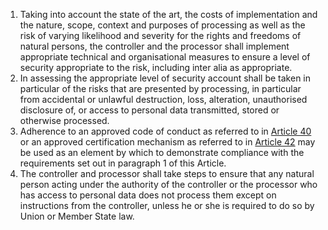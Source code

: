 1. Taking into account the state of the art, the costs of implementation and the nature, scope, context and purposes of processing as well as the risk of varying likelihood and severity for the rights and freedoms of natural persons, the controller and the processor shall implement appropriate technical and organisational measures to ensure a level of security appropriate to the risk, including inter alia as appropriate.
2. In assessing the appropriate level of security account shall be taken in particular of the risks that are presented by processing, in particular from accidental or unlawful destruction, loss, alteration, unauthorised disclosure of, or access to personal data transmitted, stored or otherwise processed.
3. Adherence to an approved code of conduct as referred to in [Article 40](https://www.privacy-regulation.eu/en/article-40-codes-of-conduct-GDPR.htm) or an approved certification mechanism as referred to in [Article 42](https://www.privacy-regulation.eu/en/article-42-certification-GDPR.htm) may be used as an element by which to demonstrate compliance with the requirements set out in paragraph 1 of this Article.
4. The controller and processor shall take steps to ensure that any natural person acting under the authority of the controller or the processor who has access to personal data does not process them except on instructions from the controller, unless he or she is required to do so by Union or Member State law.